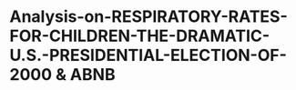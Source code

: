 # Analysis-on-RESPIRATORY-RATES-FOR-CHILDREN-THE-DRAMATIC-U.S.-PRESIDENTIAL-ELECTION-OF-2000 & ABNB
